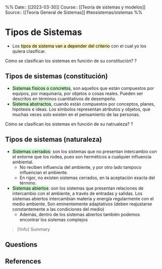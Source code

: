 %%
Date:: [[2023-03-30]]
Course:: [[Teoría de sistemas y modelos]]
Source:: [[Teoría General de Sistemas]]
#teosistemas/sistemas 
%%

# Tipos de Sistemas

- Los <mark style="background: #FFF3A3A6;">tipos de sistema van a depender del criterio</mark> con el cual yo los quiera clasificar.

Cómo se clasifican los sistemas en función de su constitución?
?
## Tipos de sistemas (constitución)
- <mark style="background: #BBFABBA6;">Sistemas físicos o concretos</mark>, son aquellos que están compuestos por equipos, por maquinaria, por objetos o cosas reales. Pueden ser descritos en términos cuantitativos de desempeño.
- <mark style="background: #BBFABBA6;">Sistema abstractos</mark>, cuando están compuestos por conceptos, planes, hipótesis e ideas. Los símbolos representan atributos y objetos, que muchas veces solo existen en el pensamiento de las personas.
<!--SR:!2023-05-09,3,250-->

Cómo se clasifican los sistemas en función de su natrualeza?
?
## Tipos de sistemas (naturaleza)
- <mark style="background: #BBFABBA6;">Sistemas cerrados</mark>: son los sistemas que no presentan intercambio con el entorne que los rodea, pues son herméticos a cualquier influencia ambiental.
	- No reciben influencia del ambiente, y por otro lado tampoco influencian el ambiente.
	- En rigor, no existen sistemas cerrados, en la aceptación exacta del término.
- <mark style="background: #BBFABBA6;">Sistemas abiertos</mark>: son los sistemas que presentan relaciones de intercambio con el ambiente, a través de entradas y salidas. Los sistemas abiertos intercambian materia y energía regularmente con el medio ambiente. Son eminentemente adaptativos (deben reajustarse constantemente a las condiciones del medio) 
	- Además, dentro de los sistemas abiertos también podemos encontrar los sistemas complejos
<!--SR:!2023-05-09,3,250-->


>[!info] Summary
>



## Questions




## References



